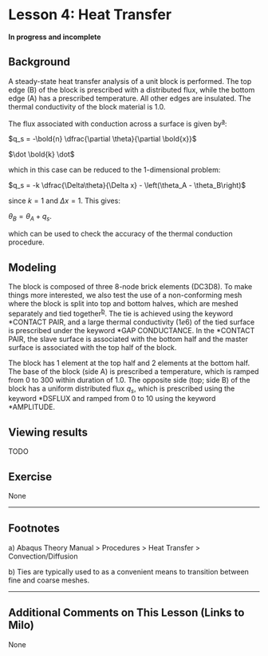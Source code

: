# Lesson 4: Heat Transfer

**In progress and incomplete**

## Background

A steady-state heat transfer analysis of a unit block is performed. The top edge (B) of the block is prescribed with a distributed flux, while the bottom edge (A) has a prescribed temperature. All other edges are insulated. The thermal conductivity of the block material is 1.0. 

The flux associated with conduction across a surface is given by<sup>[a](#myfootnote1)</sup>: 

$q_s = -\bold{n}  \dfrac{\partial \theta}{\partial \bold{x}}$

$\dot \bold{k} \dot$

which in this case can be reduced to the 1-dimensional problem:

$q_s = -k \dfrac{\Delta\theta}{\Delta x} - \left(\theta_A - \theta_B\right)$

since $k = 1$ and $\Delta x = 1$. This gives:

$\theta_B = \theta_A + q_s$. 

which can be used to check the accuracy of the thermal conduction procedure.

## Modeling

The block is composed of three 8-node brick elements (DC3D8). To make things more interested, we also test the use of a non-conforming mesh where the block is split into top and bottom halves, which are meshed separately and tied together<sup>[b](#myfootnote1)</sup>. The tie is achieved using the keyword *CONTACT PAIR, and a large thermal conductivity ($1e6$) of the tied surface is prescribed under the keyword *GAP CONDUCTANCE. In the *CONTACT PAIR, the slave surface is associated with the bottom half and the master surface is associated with the top half of the block.

The block has 1 element at the top half and 2 elements at the bottom half. The base of the block (side A) is prescribed a temperature, which is ramped from 0 to 300 within duration of 1.0. The opposite side (top; side B) of the block has a uniform distributed flux $q_s$, which is prescribed using the keyword *DSFLUX and ramped from 0 to 10 using the keyword *AMPLITUDE.

## Viewing results	

TODO

## Exercise 

None

---
## Footnotes

<a name="myfootnote1">a</a>) Abaqus Theory Manual > Procedures > Heat Transfer > Convection/Diffusion

<a name="myfootnote2">b</a>) Ties are typically used to as a convenient means to transition between fine and coarse meshes. 

---
## Additional Comments on This Lesson (Links to Milo)
None
